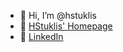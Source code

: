 - 👋 Hi, I’m @hstuklis
- 👀 [HStuklis' Homepage](https://hstuklis.github.io/)
- 🤝 [LinkedIn](https://www.linkedin.com/in/henry-stuklis/)
